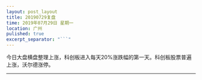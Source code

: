```yaml
---
layout: post_layout
title: 20190729复盘
time: 2019年07月29日 星期一
location: 广州
pulished: true
excerpt_separator: "```"
---
```



今日大盘横盘整理上涨，科创板进入每天20%涨跌幅的第一天。科创板股票普遍上涨，沃尔德涨停。

------------------------------------------------------------------
